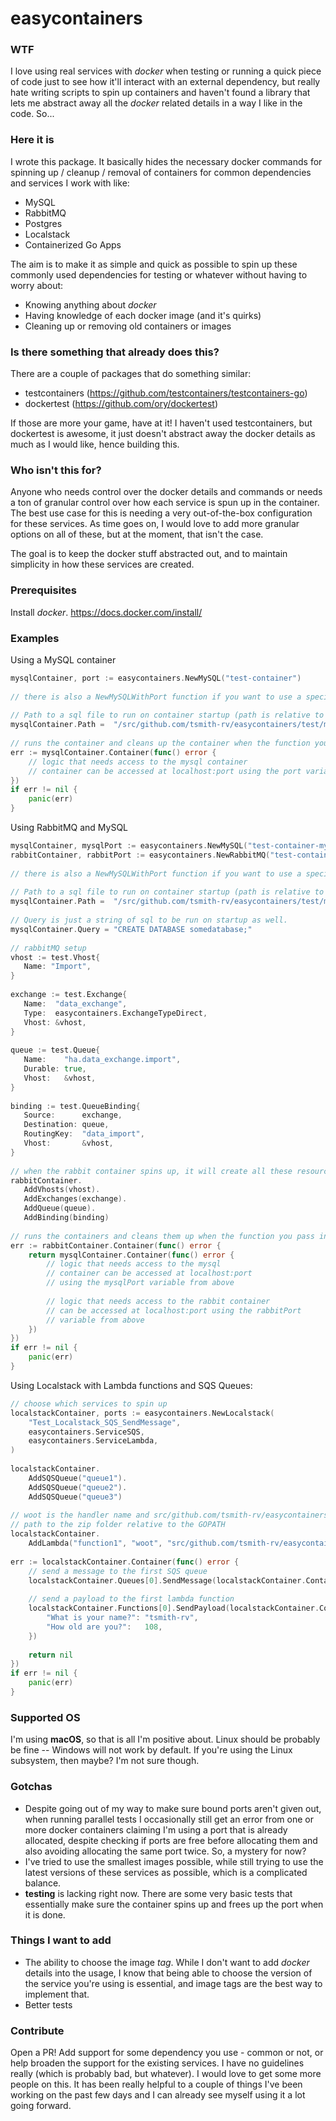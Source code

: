 easycontainers
==============

### WTF
I love using real services with *docker* when testing or running a quick piece of code just to see how it'll interact with an external dependency, but really hate writing scripts to spin up containers and haven't found a library that lets me abstract away all the *docker* related details in a way I like in the code. So...

### Here it is
I wrote this package. It basically hides the necessary docker commands for spinning up / cleanup / removal of containers for common dependencies and services I work with like:

- MySQL
- RabbitMQ
- Postgres
- Localstack
- Containerized Go Apps

The aim is to make it as simple and quick as possible to spin up these commonly used dependencies for testing or whatever without having to worry about:

- Knowing anything about *docker*
- Having knowledge of each docker image (and it's quirks)
- Cleaning up or removing old containers or images

### Is there something that already does this?
There are a couple of packages that do something similar:

- testcontainers (https://github.com/testcontainers/testcontainers-go)
- dockertest (https://github.com/ory/dockertest)

If those are more your game, have at it! I haven't used testcontainers, but dockertest is awesome, it just doesn't abstract away the docker details as much
as I would like, hence building this.

### Who isn't this for?
Anyone who needs control over the docker details and commands or needs a ton of granular control over how each service
is spun up in the container. The best use case for this is needing a very out-of-the-box configuration for these
services. As time goes on, I would love to add more granular options on all of these, but at the moment, that isn't the
case. 

The goal is to keep the docker stuff abstracted out, and to maintain simplicity in how these services are created.

### Prerequisites
Install *docker*. https://docs.docker.com/install/

### Examples

Using a MySQL container

```go
mysqlContainer, port := easycontainers.NewMySQL("test-container")
 
// there is also a NewMySQLWithPort function if you want to use a specific port
 
// Path to a sql file to run on container startup (path is relative to GOPATH)
mysqlContainer.Path =  "/src/github.com/tsmith-rv/easycontainers/test/mysql-test.sql"
 
// runs the container and cleans up the container when the function you pass in exits
err := mysqlContainer.Container(func() error {
	// logic that needs access to the mysql container
	// container can be accessed at localhost:port using the port variable from above
})
if err != nil {
	panic(err)
}
```

Using RabbitMQ and MySQL

```go
mysqlContainer, mysqlPort := easycontainers.NewMySQL("test-container-mysql")
rabbitContainer, rabbitPort := easycontainers.NewRabbitMQ("test-container-rabbit")
 
// there is also a NewMySQLWithPort function if you want to use a specific port
 
// Path to a sql file to run on container startup (path is relative to GOPATH)
mysqlContainer.Path =  "/src/github.com/tsmith-rv/easycontainers/test/mysql-test.sql"
 
// Query is just a string of sql to be run on startup as well. 
mysqlContainer.Query = "CREATE DATABASE somedatabase;"
 
// rabbitMQ setup
vhost := test.Vhost{  
   Name: "Import",  
}  
  
exchange := test.Exchange{  
   Name:  "data_exchange",  
   Type:  easycontainers.ExchangeTypeDirect,  
   Vhost: &vhost,  
}  
  
queue := test.Queue{  
   Name:    "ha.data_exchange.import",  
   Durable: true,  
   Vhost:   &vhost,  
}  
  
binding := test.QueueBinding{  
   Source:      exchange,  
   Destination: queue,  
   RoutingKey:  "data_import",  
   Vhost:       &vhost,  
}  
  
// when the rabbit container spins up, it will create all these resources during initialization
rabbitContainer.  
   AddVhosts(vhost).  
   AddExchanges(exchange).  
   AddQueue(queue).  
   AddBinding(binding)
 
// runs the containers and cleans them up when the function you pass in exits
err := rabbitContainer.Container(func() error {
	return mysqlContainer.Container(func() error {
		// logic that needs access to the mysql
		// container can be accessed at localhost:port 
		// using the mysqlPort variable from above
		
		// logic that needs access to the rabbit container
		// can be accessed at localhost:port using the rabbitPort 
		// variable from above
	})
})
if err != nil {
	panic(err)
}
```

Using Localstack with Lambda functions and SQS Queues:
```go
// choose which services to spin up
localstackContainer, ports := easycontainers.NewLocalstack(
    "Test_Localstack_SQS_SendMessage",
    easycontainers.ServiceSQS,
    easycontainers.ServiceLambda,
)
 
localstackContainer.
    AddSQSQueue("queue1").
    AddSQSQueue("queue2").
    AddSQSQueue("queue3")
    
// woot is the handler name and src/github.com/tsmith-rv/easycontainers/test/handler.zip is the
// path to the zip folder relative to the GOPATH
localstackContainer.
    AddLambda("function1", "woot", "src/github.com/tsmith-rv/easycontainers/test/handler.zip").
 
err := localstackContainer.Container(func() error {
    // send a message to the first SQS queue
    localstackContainer.Queues[0].SendMessage(localstackContainer.ContainerName, "some message")
 
    // send a payload to the first lambda function
    localstackContainer.Functions[0].SendPayload(localstackContainer.ContainerName, map[string]interface{}{
        "What is your name?": "tsmith-rv",
        "How old are you?":   108,
    })
    
    return nil
})
if err != nil {
	panic(err)
}
```

### Supported OS
I'm using **macOS**, so that is all I'm positive about. Linux should be probably be fine -- Windows will not work by default. If you're using the
Linux subsystem, then maybe? I'm not sure though.

### Gotchas
- Despite going out of my way to make sure bound ports aren't given out, when running parallel tests I occasionally still
get an error from one or more docker containers claiming I'm using a port that is already allocated, despite checking if
ports are free before allocating them and also avoiding allocating the same port twice. So, a mystery for now?
- I've tried to use the smallest images possible, while still trying to use the latest versions of these services as possible,
which is a complicated balance.
- **testing** is lacking right now. There are some very basic tests that essentially make sure the container spins up and frees 
up the port when it is done.

### Things I want to add
- The ability to choose the image *tag*. While I don't want to add *docker* details into the usage, I know that being able to choose 
the version of the service you're using is essential, and image tags are the best way to implement that.
- Better tests

### Contribute
Open a PR! Add support for some dependency you use - common or not, or help broaden the support for the existing
services. I have no guidelines really (which is probably bad, but whatever). I would love to get some more people
on this. It has been really helpful to a couple of things I've been working on the past few days and I can already
see myself using it a lot going forward.